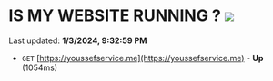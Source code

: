 # IS MY WEBSITE RUNNING ? [![](https://img.shields.io/static/v1?label=Sponsor&message=%E2%9D%A4&logo=GitHub&color=%23fe8e86)](https://github.com/sponsors/<username>)

Last updated: **1/3/2024, 9:32:59 PM**

- `GET` [https://youssefservice.me](https://youssefservice.me) - **Up** (1054ms)
